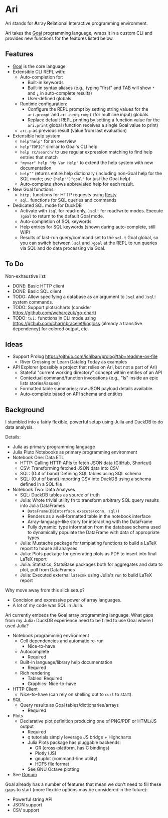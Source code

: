 # Ari

Ari stands for **A**rray **R**elational **I**nteractive programming environment.

Ari takes the [Goal] programming language, wraps it in a custom CLI and provides new functions for the features listed below.

## Features

- [Goal] is the core language
- Extensible CLI REPL with:
  - Auto-completion for:
    - Built-in keywords
    - Built-in syntax aliases (e.g., typing "first" and TAB will show `*` and `¿` in auto-complete results)
    - User-defined globals
  - Runtime configuration:
    - Configure the REPL prompt by setting string values for the `ari.prompt` and `ari.nextprompt` (for multiline input) globals
    - Replace default REPL printing by setting a function value for the `ari.print` global (function receives a single Goal value to print)
  - `ari.p` as previous result (value from last evaluation)
- Extensible help system
  - `help"help"` for an overview
  - `help"TOPIC"` similar to Goal's CLI help
  - `help rx/search/` to use regular expression matching to find help entries that match
  - `"myvar" help "My Var Help"` to extend the help system with new documentation
  - `help""` returns entire help dictionary (including non-Goal help for the SQL mode; use `(help"")"goal"` for just the Goal help)
  - Auto-complete shows abbreviated help for each result.
- New Goal functions:
  - `http.` functions for HTTP requests using [Resty]
  - `sql.` functions for SQL queries and commands
- Dedicated SQL mode for DuckDB
  - Activate with `)sql` for read-only, `)sql!` for read/write modes. Execute `)goal` to return to the default Goal mode.
  - Auto-completion of SQL keywords
  - Help entries for SQL keywords (shown during auto-complete, still WIP)
  - Results of last-run query/command set to the `sql.t` Goal global, so you can switch between `)sql` and `)goal` at the REPL to run queries via SQL and do data processing via Goal.

## To Do

Non-exhaustive list:

- DONE: Basic HTTP client
- DONE: Basic SQL client
- TODO: Allow specifying a database as an argument to `)sql` and `)sql!` system commands.
- TODO: Support plots/charts (consider https://github.com/wcharczuk/go-chart)
- TODO: `tui.` functions in CLI mode using https://github.com/charmbracelet/lipgloss (already a transitive dependency) for colored output, etc.

## Ideas

- Support Prolog https://github.com/ichiban/prolog?tab=readme-ov-file
  - River Crossing or Learn Datalog Today as examples
- API Explorer (possibly a project that relies on Ari, but not a part of Ari)
  - Stateful "current working directory" concept within entities of an API
  - Contextual command/function invocations (e.g., "ls" inside an epic lists stories/issues)
  - Formatted table summaries; raw JSON payload details available.
  - Auto-complete based on API schema and entities

## Background

I stumbled into a fairly flexible, powerful setup using Julia and DuckDB to do data analysis.

Details:

- Julia as primary programming language
- Julia Pluto Notebooks as primary programming environment
- Notebook One: Data ETL
  - HTTP: Calling HTTP APIs to fetch JSON data (GitHub, Shortcut)
  - CSV: Transforming fetched JSON data into CSV
  - SQL: (Out of band) Defining SQL tables using SQL schema
  - SQL: (Out of band) Importing CSV into DuckDB using a schema defined in a SQL file
- Notebook Two: Data Analyses
  - SQL: DuckDB tables as source of truth
  - Julia: Wrote trivial utility fn to transform arbitrary SQL query results into Julia DataFrames
    - `DataFrame(DBInterface.execute(conn, sql))`
    - Renders as a well-formatted table in the notebook interface
    - Array-language-like story for interacting with the DataFrame
    - Fully dynamic: type information from the database schema used to dynamically populate the DataFrame with data of appropriate types.
  - Julia: Mustache package for templating functions to build a LaTeX report to house all analyses
  - Julia: Plots package for generating plots as PDF to insert into final LaTeX report
  - Julia: Statistics, StatsBase packages both for aggregates and data to plot, pull from DataFrames
  - Julia: Executed external `latexmk` using Julia's `run` to build LaTeX report

Why move away from this slick setup?

- Concision and expressive power of array languages.
- A lot of my code was SQL in Julia.

Ari currently embeds the Goal array programming language. What gaps from my Julia+DuckDB experience need to be filled to use Goal where I used Julia?

- Notebook programming environment
  - Cell dependencies and automatic re-run
    - Nice-to-have
  - Autocomplete
    - Required
  - Built-in language/library help documentation
    - Required
  - Rich rendering
    - Tables: Required
    - Graphics: Nice-to-have
- HTTP Client
  - Nice-to-have (can rely on shelling out to `curl` to start).
- SQL
  - Query results as Goal tables/dictionaries/arrays
    - Required
- Plots
  - Declarative plot definition producing one of PNG/PDF or HTML/JS output
    - Required
    - q tutorials simply leverage JS bridge + Highcharts
    - Julia Plots package has pluggable backends:
      - GR (cross-platform, has C bindings)
      - Plotly (JS)
      - gnuplot (command-line utility)
      - HDF5 file format
    - See GNU Octave plotting
- See [Gonum](https://github.com/gonum)

Goal already has a number of features that mean we don't need to fill these gaps to start (more flexible options may be considered in the future):

- Powerful string API
- JSON support
- CSV support

<!-- Links -->

[Goal]: https://codeberg.org/anaseto/goal
[Resty]: https://github.com/go-resty/resty
